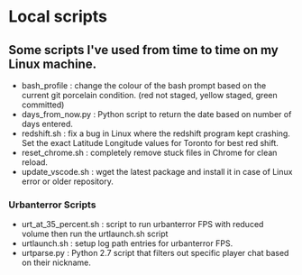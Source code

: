 # Local scripts
## Some scripts I've used from time to time on my Linux machine. 
- bash_profile : change the colour of the bash prompt based on the current git porcelain condition.  (red not staged, yellow staged, green committed)
- days_from_now.py : Python script to return the date based on number of days entered.  
- redshift.sh : fix a bug in Linux where the redshift program kept crashing. Set the exact Latitude Longitude values for Toronto for best red shift.
- reset_chrome.sh : completely remove stuck files in Chrome for clean reload.
- update_vscode.sh : wget the latest package and install it in case of Linux error or older repository.
### Urbanterror Scripts
- urt_at_35_percent.sh : script to run urbanterror FPS with reduced volume then run the urtlaunch.sh script
- urtlaunch.sh : setup log path entries for urbanterror FPS.
- urtparse.py : Python 2.7 script that filters out specific player chat based on their nickname.
